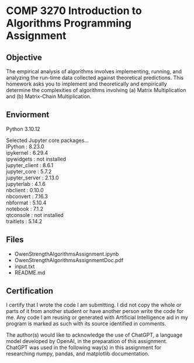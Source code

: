 # COMP 3270 Introduction to Algorithms Programming Assignment

## Objective
The empirical analysis of algorithms involves implementing, running, and analyzing
the run-time data collected against theoretical predictions. This homework asks you to implement and theoretically and empirically determine the complexities of algorithms involving (a) Matrix Multiplication and (b) Matrix-Chain Multiplication.

## Enviorment
Python 3.10.12

Selected Jupyter core packages...\
IPython          : 8.23.0\
ipykernel        : 6.29.4\
ipywidgets       : not installed\
jupyter_client   : 8.6.1\
jupyter_core     : 5.7.2\
jupyter_server   : 2.13.0\
jupyterlab       : 4.1.6\
nbclient         : 0.10.0\
nbconvert        : 7.16.3\
nbformat         : 5.10.4\
notebook         : 7.1.2\
qtconsole        : not installed\
traitlets        : 5.14.2

## Files
- OwenStrengthAlgorithmsAssignment.ipynb
- OwenStrengthAlgorithmsAssignmentDoc.pdf
- input.txt
- README.md

## Certification

I certify that I wrote the code I am submitting. I did not copy the whole or parts of it from another student or have another person write the code for me. Any code I am reusing or generated with Artificial Intelligence aid in my program is marked as such with its source identified in comments.

The author(s) would like to acknowledge the use of ChatGPT, a language model developed by OpenAI, in the preparation of this assignment. ChatGPT was used in the following way(s) in this assignment for researching numpy, pandas, and matplotlib documentation.
